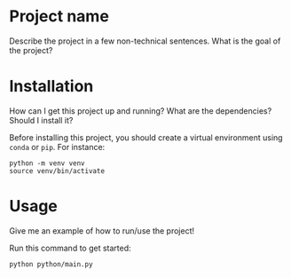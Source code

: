 # Project name

Describe the project in a few non-technical sentences. What is the goal of the project?

# Installation

How can I get this project up and running? What are the dependencies? Should I install it?

Before installing this project, you should create a virtual environment using `conda` or `pip`. For instance:

```
python -m venv venv
source venv/bin/activate
```

# Usage

Give me an example of how to run/use the project!


Run this command to get started:

```
python python/main.py
```

